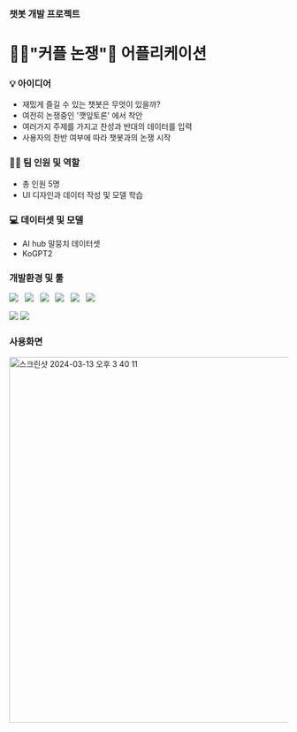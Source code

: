 ### 챗봇 개발 프로젝트
# 👩‍🦰"커플 논쟁"👨 어플리케이션


### 💡 아이디어
- 재밌게 즐길 수 있는 챗봇은 무엇이 있을까?
- 여전히 논쟁중인 '깻잎토론' 에서 착안
- 여러가지 주제를 가지고 찬성과 반대의 데이터를 입력
- 사용자의 찬반 여부에 따라 챗봇과의 논쟁 시작

### 👩‍💻 팀 인원 및 역할
- 총 인원 5명
- UI 디자인과 데이터 작성 및 모델 학습

### 💻 데이터셋 및 모델
- AI hub 말뭉치 데이터셋
- KoGPT2

### 개발환경 및 툴

  <img src="https://img.shields.io/badge/HTML5-E34F26?style=flat&logo=html5&logoColor=white"/>&nbsp;&nbsp;
    <img src="https://img.shields.io/badge/CSS3-1572B6?style=flat&logo=css3&logoColor=white"/>&nbsp;&nbsp;
  <img src="https://img.shields.io/badge/JavaScript-gray?style=flat&logo=JavaScript&logoColor=F7DF1E"/>&nbsp;&nbsp;
  <img src="https://img.shields.io/badge/React-wheat?style=flat&logo=react&logoColor=61DAFB"/>&nbsp;&nbsp;
    <img src="https://img.shields.io/badge/Node.js-c2c5c5?style=flat&logo=Node.js&logoColor=339933"/>&nbsp;&nbsp;
  <img src="https://img.shields.io/badge/FastAPI-009688?style=flat&logo=fastapi&logoColor=4479A1"/>&nbsp;&nbsp;
  
<img src="https://img.shields.io/badge/MongoDB-47A248?style=flat&logo=MongoDB&logoColor=white"/> <img src="https://img.shields.io/badge/VScode-007ACC?style=flat&logo=visualstudiocode&logoColor=white"/>

### 사용화면

<img width="662" alt="스크린샷 2024-03-13 오후 3 40 11" src="https://github.com/Leekayoung12/teamproject2/assets/149549320/f214a73b-f905-46ce-8c57-6ce70199635e">


